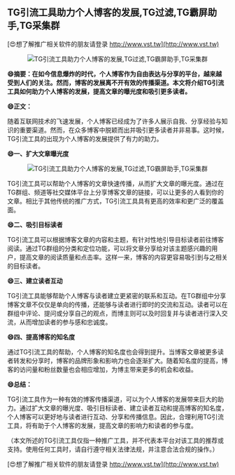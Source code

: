 ## **TG引流工具助力个人博客的发展,TG过滤,TG霸屏助手,TG采集群**

[😍想了解推广相关软件的朋友请登录 http://www.vst.tw](http://www.vst.tw)

 <center><img src="https://vst.tw/MP4/tuiguang/png/3.png" alt="TG引流工具助力个人博客的发展,TG过滤,TG霸屏助手,TG采集群"></center>

**😄摘要：在如今信息爆炸的时代，个人博客作为自由表达与分享的平台，越来越受到人们的关注。然而，博客的发展离不开有效的传播渠道。本文将介绍TG引流工具如何助力个人博客的发展，提高文章的曝光度和吸引更多读者。**

**😄正文：**

随着互联网技术的飞速发展，个人博客已经成为了许多人展示自我、分享经验与知识的重要渠道。然而，在众多博客中脱颖而出并吸引更多读者并非易事。这时候，TG引流工具的出现为个人博客的发展提供了有力的助力。

**😄一、扩大文章曝光度**

 <center><img src="https://vst.tw/MP4/tuiguang/png/8.png" alt="TG引流工具助力个人博客的发展,TG过滤,TG霸屏助手,TG采集群"></center>

TG引流工具可以帮助个人博客的文章快速传播，从而扩大文章的曝光度。通过在TG群组、频道等社交媒体平台上分享博客文章的链接，可以让更多的人看到你的文章。相比于其他传统的推广方式，TG引流工具具有更高的效率和更广泛的覆盖面。

**😄二、吸引目标读者**

TG引流工具可以根据博客文章的内容和主题，有针对性地引导目标读者前往博客阅读。通过TG群组的分类和定位功能，可以将文章分享给对该主题感兴趣的用户，提高文章的阅读质量和点击率。这样一来，博客的内容更容易吸引到与之相关的目标读者。

**😄三、建立读者互动**

TG引流工具能够帮助个人博客与读者建立更紧密的联系和互动。在TG群组中分享博客文章不仅仅是单向的传播，还能够与读者进行即时的交流和互动。读者可以在群组中评论、提问或分享自己的观点，而博主则可以及时回复并与读者进行深入交流，从而增加读者的参与感和忠诚度。

**😄四、提高博客的知名度**

通过TG引流工具的帮助，个人博客的知名度也会得到提升。当博客文章被更多读者转发和分享时，博客的品牌形象和影响力也会逐渐扩大。随着知名度的提高，博客的访问量和粉丝数量也会相应增加，为博主带来更多的机会和收益。

**😄总结：**

TG引流工具作为一种有效的博客传播渠道，可以为个人博客的发展带来巨大的助力。通过扩大文章的曝光度、吸引目标读者、建立读者互动和提高博客的知名度，个人博客可以更好地与读者进行互动、分享和传播信息。因此，合理利用TG引流工具，将有助于个人博客的发展，提高文章的影响力和读者的参与度。

（本文所述的TG引流工具仅指一种推广工具，并不代表本平台对该工具的推荐或支持。使用任何工具时，请自行遵守相关法律法规，并注意合法合规的操作。）

[😍想了解推广相关软件的朋友请登录 http://www.vst.tw](http://www.vst.tw)



